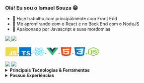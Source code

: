 ### Olá! Eu sou o Ismael Souza 😁

- 🔭 Hoje trabalho com principalmente com Front End
- 🌱 Me apromirando com o React e no Back End com o NodeJS 
- 👀 Apaixonado por Javascript e suas mordomias


<div>
  <a href="https://github.com/ismael3s">
  <img height="150em" src="https://github-readme-stats.vercel.app/api?username=ismael3s&show_icons=true&theme=dracula&include_all_commits=true&count_private=true"/>
  <img height="150em" src="https://github-readme-stats.vercel.app/api/top-langs/?username=ismael3s&layout=compact&langs_count=7&theme=dracula"/>
</div>
  
<div style="display: inline_block"><br>
  <img align="center" alt="Mael-Js" height="30" width="40" src="https://raw.githubusercontent.com/devicons/devicon/master/icons/javascript/javascript-plain.svg">
  <img align="center" alt="Mael-Ts" height="30" width="40" src="https://raw.githubusercontent.com/devicons/devicon/master/icons/typescript/typescript-plain.svg">
  <img align="center" alt="Mael-React" height="30" width="40" src="https://raw.githubusercontent.com/devicons/devicon/master/icons/react/react-original.svg">
  <img align="center" alt="Mael-VueJS" height="30" width="40" src="https://raw.githubusercontent.com/devicons/devicon/master/icons/vuejs/vuejs-original.svg">
  <img align="center" alt="Rafa-HTML" height="30" width="40" src="https://raw.githubusercontent.com/devicons/devicon/master/icons/html5/html5-original.svg">
  <img align="center" alt="Rafa-CSS" height="30" width="40" src="https://raw.githubusercontent.com/devicons/devicon/master/icons/css3/css3-original.svg">
  <img align="center" alt="Mael-Node" height="30" width="40" src="https://raw.githubusercontent.com/devicons/devicon/master/icons/nodejs/nodejs-original.svg">
</div>
  
 <br />
  
<div> 
  <a href = "mailto:souz4ismael@gmail.com"><img src="https://img.shields.io/badge/-Gmail-%23333?style=for-the-badge&logo=gmail&logoColor=white" target="_blank"></a>
  <a href="https://www.linkedin.com/in/ismael3s/" target="_blank"><img src="https://img.shields.io/badge/-LinkedIn-%230077B5?style=for-the-badge&logo=linkedin&logoColor=white" target="_blank"></a> 


  
<details>
<summary><b>Principais Tecnologias & Ferramentas</b></summary>
 
![vscode](https://img.shields.io/badge/-vscode-75AADB?logo=Atom&style=for-the-badge&logoColor=white)
![postman](https://img.shields.io/badge/-postman-66595C?logo=Postman&style=for-the-badge&logoColor=white)


![Git](https://img.shields.io/badge/-Git-F05032?logo=Git&style=for-the-badge&logoColor=white)
![Github](https://img.shields.io/badge/-Github-181717?logo=Github&style=for-the-badge&logoColor=white)

  
![Typescript](https://img.shields.io/badge/-Typescript-14A0C4?logo=typescript&style=for-the-badge&logoColor=white)
![JavaScript](https://img.shields.io/badge/JavaScript-323330?style=for-the-badge&logo=javascript&logoColor=F7DF1E)

![React](https://img.shields.io/badge/React-20232A?style=for-the-badge&logo=react&logoColor=61DAFB)
![React Native](https://img.shields.io/badge/React_Native-20232A?style=for-the-badge&logo=react&logoColor=61DAFB)
![Vue](https://img.shields.io/badge/-VueJS-42b883?logo=vue.js&style=for-the-badge&logoColor=white)

![NodeJS](https://img.shields.io/badge/Node.js-43853D?style=for-the-badge&logo=node.js&logoColor=white) 
  
![MongoDB](https://img.shields.io/badge/MongoDB-4EA94B?style=for-the-badge&logo=mongodb&logoColor=white)
![PostgreSQL](https://img.shields.io/badge/PostgreSQL-316192?style=for-the-badge&logo=postgresql&logoColor=white)
![MSQLServer](https://img.shields.io/badge/Microsoft_SQL_Server-CC2927?style=for-the-badge&logo=microsoft-sql-server&logoColor=white)
  
![CSS3](https://img.shields.io/badge/CSS3-1572B6?style=for-the-badge&logo=css3&logoColor=white)
![SASS](https://img.shields.io/badge/Sass-CC6699?style=for-the-badge&logo=sass&logoColor=white)
![StyledComponents](https://img.shields.io/badge/styled--components-DB7093?style=for-the-badge&logo=styled-components&logoColor=white)
  
 ![Azure](https://img.shields.io/badge/Microsoft_Azure-0089D6?style=for-the-badge&logo=microsoft-azure&logoColor=white)
 ![aws](https://img.shields.io/badge/Amazon_AWS-232F3E?style=for-the-badge&logo=amazon-aws&logoColor=white)
  
 ![postman](https://img.shields.io/badge/-Docker-0db7ed?logo=Docker&style=for-the-badge&logoColor=white)
</details>
 
  <details>
<summary><b>Possuo Experiências</b></summary>

![C#](https://img.shields.io/badge/C%23-239120?style=for-the-badge&logo=c-sharp&logoColor=white)
![Dart](https://img.shields.io/badge/Dart-0175C2?style=for-the-badge&logo=dart&logoColor=white)  
    
![Flutter](https://img.shields.io/badge/Flutter-02569B?style=for-the-badge&logo=flutter&logoColor=white)
    
![AngularJS](https://img.shields.io/badge/AngularJS-E23237?style=for-the-badge&logo=angularjs&logoColor=white)
![JQuery](https://img.shields.io/badge/jQuery-0769AD?style=for-the-badge&logo=jquery&logoColor=white)
   
![Tailwindcss](https://img.shields.io/badge/Tailwind_CSS-38B2AC?style=for-the-badge&logo=tailwind-css&logoColor=white)
    
![.NET](https://img.shields.io/badge/.NET-5C2D91?style=for-the-badge&logo=.net&logoColor=white)
 
![SQLite](https://img.shields.io/badge/SQLite-07405E?style=for-the-badge&logo=sqlite&logoColor=white)

</details>
 
</div>
  

